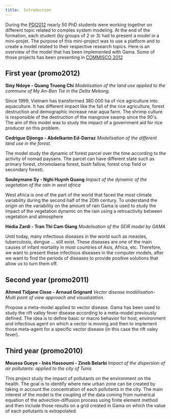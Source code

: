 ```yaml
---
title:  Introduction
---
```



During the [PDI2012](http://www.ummisco.ird.fr/pdi/) nearly 50 PhD students were working together on different topic related to complex system modeling.
At the end of the formation, each student (by groups of 2 or 3) had to present a model in a mini-projet. The purpose of this mini-project was to use a platform and to create a model related to their respective research topics. Here is an overview of the model that has been implemented with Gama. Some of those projects has been presenting in [COMMISCO 2012](http://www.ummisco.ird.fr/pdi/spip.php?rubrique6)



## First year (promo2012)
**Siny  Ndoye - Quang Truong Chi** _Modelisation of the land use applied to the commune of My An-Ben Tre in the Delta Mekong._

Since 1999, Vietnam has transformed 380 000 ha of rice agriculture into aquaculture. It has different impact like the fall of the rice agriculture, forest destruction and demographic increase near aqua farm. The shrimp culture is responsible of the destruction of the mangrove swamp since the 90's. The aim of this model was to study the impact of a government aid for rice producer on this problem.

**Cedrigue Djiongo - Abdelkarim Ed-Darraz** _Modelisation of the different  land use in the forest._

The model study the dynamic of forest parcel over the time according to the activity of nomad paysans. The parcel can have different state such as primary forest, chromolaena forest, bush fallow, forest crop field or secondary forest).

**Souleymane Sy - Nghi Huynh Quang** _Impact of the dynamic of the vegetation of the rain in west africa_

West africa is one of the part of the world that faced the most climate variability during the second half of the 20th century. To understand the origin on the variability on the amount of rain Gama is used to study the impact of the vegetation dynamic on the rain using a retroactivity between vegetation and atmosphere

**Hédia Zardi - Tran Thi Cam Giang** _Modelisation of the SEIR model by GAMA_

Until today, many infectious diseases in the world such as measles, tuberculosis, dengue ... still exist. These diseases are one of the main causes of infant mortality in most countries of Asis, Africa, etc.
Therefore, we want to present these infectious diseases in the computer models, after we want to find the periods of diseases to provide positive solutions that allow us to turn them off.

## Second year (promo2011)

**Ahmed Tidjane Cisse - Arnaud Grignard** _Vector disease modélisation- Multi point of view approach and visualization._

Propose a meta-model applied to vector disease. Gama has been used to study the rift valley fever disease according to a meta-model previously defined. The idea is to define basic or macro behavior for host, environment and  infectious agent on which a vector is moving and then to implement those meta-agent for a specific vector disease (in this case the rift valey fever).

## Third year (promo2010)

**Moussa Gueye - Inès Hassoumi - Zineb Belarbi** _Impact of the dispersion of air pollutants: applied to the city of Tunis_

This project study the impact of pollutants on the environment on the health. The goal is to identify where new urban zone can be created by taking in account the concentration of each pollutants in the city. The main interest of the model is the coupling of the data coming from numerical equation of the advection-diffusion process using finite element method and then include those results on a grid created in Gama on which the value of each pollutants is extrapolated.